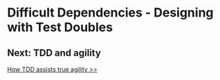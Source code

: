 # Difficult Dependencies - Designing with Test Doubles

## Next: TDD and agility

[How TDD assists true agility >>](/chapter10/chapter10.md)
